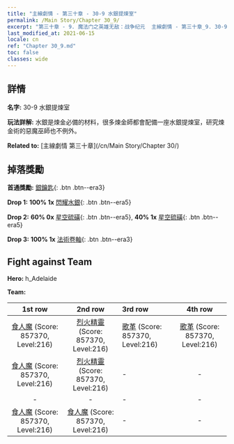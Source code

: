```yaml
---
title: "主線劇情 - 第三十章 - 30-9 水銀提煉室"
permalink: /Main Story/Chapter 30_9/
excerpt: "第三十章 - 9. 魔法门之英雄无敌：战争纪元  主線劇情 - 第三十章_9. 30-9 水銀提煉室"
last_modified_at: 2021-06-15
locale: cn
ref: "Chapter 30_9.md"
toc: false
classes: wide
---
```


## 詳情

 **名字:** 30-9 水銀提煉室

 **玩法詳解:** 水銀是煉金必備的材料，很多煉金師都會配備一座水銀提煉室，研究煉金術的惡魔巫師也不例外。

 **Related to:** [主線劇情 第三十章](/cn/Main Story/Chapter 30/)

## 掉落獎勵

 **首通獎勵:** [銀鑰匙](/cn/Items/con_693/){: .btn .btn--era3}

 **Drop 1:** **100% 1x** [閃耀水銀](/cn/Items/mat_98/){: .btn .btn--era5}

 **Drop 2:** **60% 0x** [星空硫磺](/cn/Items/mat_92/){: .btn .btn--era5}, **40% 1x** [星空硫磺](/cn/Items/mat_92/){: .btn .btn--era5}

 **Drop 3:** **100% 1x** [法術卷軸](/cn/Items/con_694/){: .btn .btn--era3}


## Fight against Team
 **Hero:** h_Adelaide

 **Team:**


  | 1st row | 2nd row | 3rd row | 4th row |
  |:----:|:----:|:----|:----:|
  | [食人魔](/cn/units/Ogre/) (Score: 857370, Level:216)  | [烈火精靈](/cn/units/Efreeti/) (Score: 857370, Level:216)  | [歌革](/cn/units/Gog/) (Score: 857370, Level:216)  | [歌革](/cn/units/Gog/) (Score: 857370, Level:216)  |
  | [食人魔](/cn/units/Ogre/) (Score: 857370, Level:216)  | [烈火精靈](/cn/units/Efreeti/) (Score: 857370, Level:216)  | - | - |
  | - | - | - | - |
  | [食人魔](/cn/units/Ogre/) (Score: 857370, Level:216)  | [食人魔](/cn/units/Ogre/) (Score: 857370, Level:216)  | - | - |


